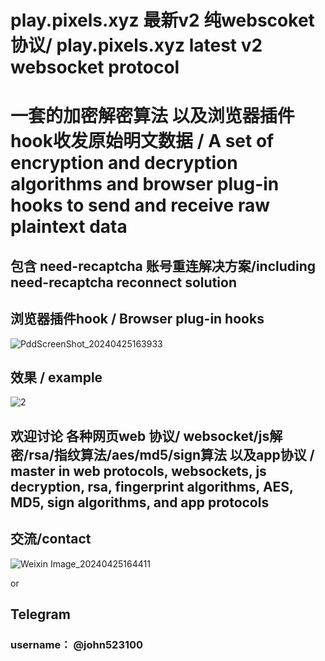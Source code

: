 # play.pixels.xyz 最新v2 纯webscoket协议/ play.pixels.xyz latest v2 websocket protocol
# 一套的加密解密算法 以及浏览器插件hook收发原始明文数据 / A set of encryption and decryption algorithms and browser plug-in hooks to send and receive raw plaintext data

## 包含 need-recaptcha 账号重连解决方案/including need-recaptcha reconnect solution

## 浏览器插件hook / Browser plug-in hooks
![PddScreenShot_20240425163933](https://github.com/qiming97/pixels-/assets/58248658/27bc082a-c70e-49f1-bf41-a1cca11381fc)

## 效果 / example
![2](https://github.com/qiming97/pixels-/assets/58248658/79baca67-0cfe-4686-bfa1-665b8db51cf7)

## 欢迎讨论 各种网页web 协议/ websocket/js解密/rsa/指纹算法/aes/md5/sign算法 以及app协议 /  master in  web protocols, websockets, js decryption, rsa, fingerprint algorithms, AES, MD5, sign algorithms, and app protocols

## 交流/contact

![Weixin Image_20240425164411](https://github.com/qiming97/pixels-/assets/58248658/b3dadf11-96fa-4015-9bf7-4fe44b41259a)

or 

## Telegram
### username： @john523100
